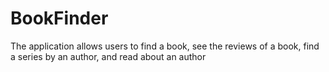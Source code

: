 # BookFinder
The application allows users to find a book, see the reviews of a book, find a series by an author, and read about an author
